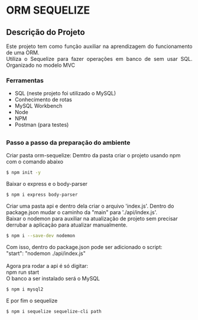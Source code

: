 # ORM SEQUELIZE

## Descrição do Projeto
<p align="justify">Este projeto tem como função auxiliar na aprendizagem do funcionamento de uma ORM. <br>
Utiliza o Sequelize para fazer operações em banco de sem usar SQL. Organizado no modelo MVC</p>

### Ferramentas
- SQL (neste projeto foi utilizado o MySQL)
- Conhecimento de rotas
- MySQL Workbench
- Node
- NPM
- Postman (para testes)

##

### Passo a passo da preparação do ambiente
Criar pasta orm-sequelize:
Demtro da pasta criar o projeto usando npm com o comando abaixo
```bash
$ npm init -y
```
Baixar o express e o body-parser
```bash
$ npm i express body-parser 
```
Criar uma pasta api e dentro dela criar o arquivo 'index.js'. Dentro do package.json mudar o caminho da "main" para './api/index.js'. <br>
Baixar o nodemon para auxiliar na atualização de projeto sem precisar derrubar a aplicação para atualizar manualmente.

```bash
$ npm i --save-dev nodemon
```
Com isso, dentro do package.json pode ser adicionado o script:<br>
"start": "nodemon ./api/index.js" <br> <br>
Agora pra rodar a api é só digitar:<br>
npm run start<br>
O banco a ser instalado será o MySQL
```bash
$ npm i mysql2
```
E por fim o sequelize
```bash
$ npm i sequelize sequelize-cli path
```
##
